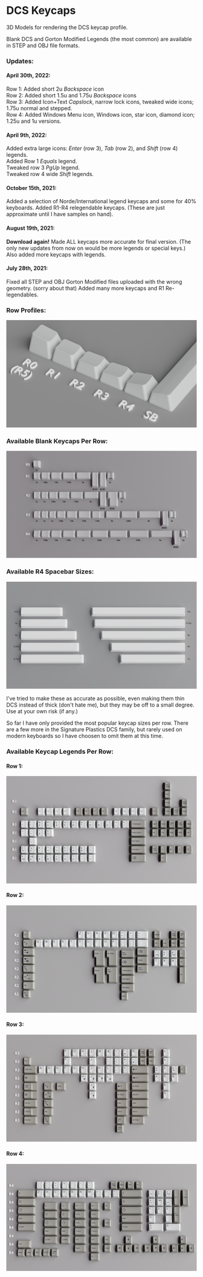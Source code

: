 # DCS Keycaps

3D Models for rendering the DCS keycap profile.

Blank DCS and Gorton Modified Legends (the most common) are available in STEP and OBJ file formats.

### Updates: ###

#### April 30th, 2022: ####
Row 1: Added short 2u <em>Backspace</em> icon<br/>
Row 2: Added short 1.5u and 1.75u <em>Backspace</em> icons<br/>
Row 3: Added Icon+Text <em>Capslock</em>, narrow lock icons, tweaked wide icons; 1.75u normal and stepped. <br/>
Row 4: Added Windows Menu icon, Windows icon, star icon, diamond icon; 1.25u and 1u versions.<br/>

#### April 9th, 2022: ####
Added extra large icons: <em>Enter</em> (row 3), <em>Tab</em> (row 2), and <em>Shift</em> (row 4) legends.<br/>
Added Row 1 <em>Equals</em> legend.<br/>
Tweaked row 3 <em>PgUp</em> legend.<br/>
Tweaked row 4 wide <em>Shift</em> legends.<br/>


#### October 15th, 2021: ####
Added a selection of Norde/International legend keycaps and some for 40% keyboards. 
Added R1-R4 relegendable keycaps. (These are just approximate until I have samples on hand).

#### August 19th, 2021: ####
**Download again!** Made ALL keycaps more accurate for final version. (The only new updates from now on would be more legends or special keys.) Also added more keycaps with legends. 

#### July 28th, 2021: ####
Fixed all STEP and OBJ Gorton Modified files uploaded with the wrong geometry. (sorry about that) Added many more keycaps and R1 Re-legendables.

### Row Profiles:

![Row Profiles](https://github.com/Fooblitzky/DCS_keycaps/blob/master/images/DCS_Profile_Angle.png)

### Available Blank Keycaps Per Row:

![Keycaps Per Row](https://github.com/Fooblitzky/DCS_keycaps/blob/master/images/DCS_Keycaps_by_Rows.png)

### Available R4 Spacebar Sizes:

![Spacebar Sizes](https://github.com/Fooblitzky/DCS_keycaps/blob/master/images/DCS_Keycap_Spacebars.png)

I've tried to make these as accurate as possible, even making them thin DCS instead of thick (don't hate me), but they may be off to a small degree. Use at your own risk (if any.)

So far I have only provided the most popular keycap sizes per row. There are a few more in the Signature Plastics DCS family, but rarely used on modern keyboards so I have choosen to omit them at this time.

### Available Keycap Legends Per Row: ###

#### Row 1: ####
![Row 1](https://github.com/Fooblitzky/DCS_keycaps/blob/master/images/DCS_Legends_Row_1.png)
#### Row 2: ####
![Row 2](https://github.com/Fooblitzky/DCS_keycaps/blob/master/images/DCS_Legends_Row_2.png)
#### Row 3: ####
![Row 3](https://github.com/Fooblitzky/DCS_keycaps/blob/master/images/DCS_Legends_Row_3.png)
#### Row 4: ####
![Row 4](https://github.com/Fooblitzky/DCS_keycaps/blob/master/images/DCS_Legends_Row_4.png)
